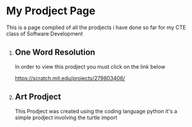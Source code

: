 # My Prodject Page
This is a page complied of all the prodjects i have done so far for my CTE class of Software Development 

1. ## One Word Resolution
      In order to view this prodject you must click on the link below 

      https://scratch.mit.edu/projects/279803406/
      
2. ## Art Prodject 
      This Prodject was created using the coding language python it's a simple prodject involving the turtle import
